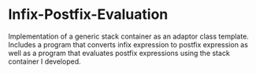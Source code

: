 # Infix-Postfix-Evaluation
Implementation of a generic stack container as an adaptor class template. Includes a program that converts infix expression to postfix expression as well as a program that evaluates postfix expressions using the stack container I developed.
